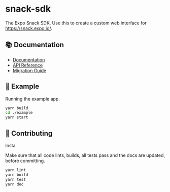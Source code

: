 # snack-sdk

The Expo Snack SDK. Use this to create a custom web interface for https://snack.expo.io/. 

## 📚 Documentation

- [Documentation](https://github.com/expo/snack/blob/main/docs/snack-sdk.md)
- [API Reference](https://github.com/expo/snack/blob/main/docs/snack-sdk-api/README.md)
- [Migration Guide](https://github.com/expo/snack/blob/main/docs/snack-sdk-migration.md)

## 🔎 Example

Running the example app.

```sh
yarn build
cd ./example
yarn start
```

## 👏 Contributing

Insta

Make sure that all code lints, builds, all tests pass and the docs are updated, before committing.

```sh
yarn lint
yarn build
yarn test
yarn doc
```